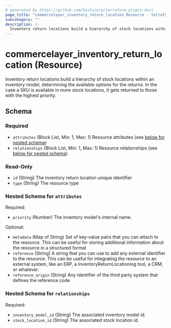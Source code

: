 ```yaml
---
# generated by https://github.com/hashicorp/terraform-plugin-docs
page_title: "commercelayer_inventory_return_location Resource - terraform-provider-commercelayer"
subcategory: ""
description: |-
  Inventory return locations build a hierarchy of stock locations within an inventory model, determining the available options for the returns. In the case a SKU is available in more stock locations, it gets returned to those with the highest priority.
---
```


# commercelayer_inventory_return_location (Resource)

Inventory return locations build a hierarchy of stock locations within an inventory model, determining the available options for the returns. In the case a SKU is available in more stock locations, it gets returned to those with the highest priority.



<!-- schema generated by tfplugindocs -->
## Schema

### Required

- `attributes` (Block List, Min: 1, Max: 1) Resource attributes (see [below for nested schema](#nestedblock--attributes))
- `relationships` (Block List, Min: 1, Max: 1) Resource relationships (see [below for nested schema](#nestedblock--relationships))

### Read-Only

- `id` (String) The inventory return location unique identifier
- `type` (String) The resource type

<a id="nestedblock--attributes"></a>
### Nested Schema for `attributes`

Required:

- `priority` (Number) The inventory model's internal name.

Optional:

- `metadata` (Map of String) Set of key-value pairs that you can attach to the resource. This can be useful for storing additional information about the resource in a structured format
- `reference` (String) A string that you can use to add any external identifier to the resource. This can be useful for integrating the resource to an external system, like an ERP, a InventoryReturnLocationing tool, a CRM, or whatever.
- `reference_origin` (String) Any identifier of the third party system that defines the reference code


<a id="nestedblock--relationships"></a>
### Nested Schema for `relationships`

Required:

- `inventory_model_id` (String) The associated inventory model id.
- `stock_location_id` (String) The associated stock location id.


